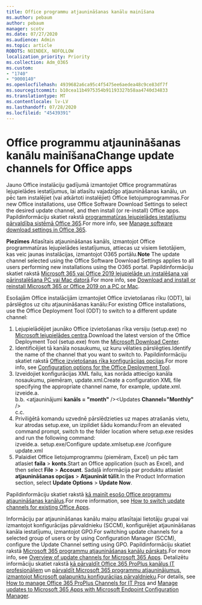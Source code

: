 ```yaml
---
title: Office programmu atjaunināšanas kanālu mainīšana
ms.author: pebaum
author: pebaum
manager: scotv
ms.date: 07/27/2020
ms.audience: Admin
ms.topic: article
ROBOTS: NOINDEX, NOFOLLOW
localization_priority: Priority
ms.collection: Adm_O365
ms.custom:
- "1740"
- "9000140"
ms.openlocfilehash: 4939682a6ca95c4f5475ee6aedea48c9ce83df7f
ms.sourcegitcommit: b10cea11b4975354b91193327b58aa4740d34833
ms.translationtype: MT
ms.contentlocale: lv-LV
ms.lasthandoff: 07/28/2020
ms.locfileid: "45439391"
---
```

# <a name="change-update-channels-for-office-apps"></a><span data-ttu-id="917e5-102">Office programmu atjaunināšanas kanālu mainīšana</span><span class="sxs-lookup"><span data-stu-id="917e5-102">Change update channels for Office apps</span></span>

<span data-ttu-id="917e5-103">Jauno Office instalāciju gadījumā izmantojiet Office programmatūras lejupielādes iestatījumus, lai atlasītu vajadzīgo atjaunināšanas kanālu, un pēc tam instalējiet (vai atkārtoti instalējiet) Office lietojumprogrammas.</span><span class="sxs-lookup"><span data-stu-id="917e5-103">For new Office installations, use Office Software Download Settings to select the desired update channel, and then install (or re-install) Office apps.</span></span> <span data-ttu-id="917e5-104">Papildinformāciju skatiet rakstā [programmatūras lejupielādes iestatījumu pārvaldība sistēmā Office 365](https://docs.microsoft.com/deployoffice/manage-software-download-settings-office-365).</span><span class="sxs-lookup"><span data-stu-id="917e5-104">For more info, see [Manage software download settings in Office 365](https://docs.microsoft.com/deployoffice/manage-software-download-settings-office-365).</span></span> 

<span data-ttu-id="917e5-105">**Piezīmes** Atlasītais atjaunināšanas kanāls, izmantojot Office programmatūras lejupielādes iestatījumus, attiecas uz visiem lietotājiem, kas veic jaunas instalācijas, izmantojot O365 portālu.</span><span class="sxs-lookup"><span data-stu-id="917e5-105">**Note** The update channel selected using the Office Software Download Settings applies to all users performing new installations using the O365 portal.</span></span> <span data-ttu-id="917e5-106">Papildinformāciju skatiet rakstā [Microsoft 365 vai Office 2019 lejupielāde un instalēšana vai pārinstalēšana PC vai Mac datorā](https://support.microsoft.com/office/download-and-install-or-reinstall-microsoft-365-or-office-2019-on-a-pc-or-mac-4414eaaf-0478-48be-9c42-23adc4716658).</span><span class="sxs-lookup"><span data-stu-id="917e5-106">For more info, see [Download and install or reinstall Microsoft 365 or Office 2019 on a PC or Mac](https://support.microsoft.com/office/download-and-install-or-reinstall-microsoft-365-or-office-2019-on-a-pc-or-mac-4414eaaf-0478-48be-9c42-23adc4716658).</span></span>   

<span data-ttu-id="917e5-107">Esošajām Office instalācijām izmantojiet Office izvietošanas rīku (ODT), lai pārslēgtos uz citu atjaunināšanas kanālu:</span><span class="sxs-lookup"><span data-stu-id="917e5-107">For existing Office installations, use the Office Deployment Tool (ODT) to switch to a different update channel:</span></span>  

1. <span data-ttu-id="917e5-108">Lejupielādējiet jaunāko Office izvietošanas rīka versiju (setup.exe) no [Microsoft lejupielādes centra](https://go.microsoft.com/fwlink/p/?LinkID=626065).</span><span class="sxs-lookup"><span data-stu-id="917e5-108">Download the latest version of the Office Deployment Tool (setup.exe) from the [Microsoft Download Center](https://go.microsoft.com/fwlink/p/?LinkID=626065).</span></span>
2. <span data-ttu-id="917e5-109">Identificējiet tā kanāla nosaukumu, uz kuru vēlaties pārslēgties.</span><span class="sxs-lookup"><span data-stu-id="917e5-109">Identify the name of the channel that you want to switch to.</span></span> <span data-ttu-id="917e5-110">Papildinformāciju skatiet rakstā [Office izvietošanas rīka konfigurācijas opcijas](https://docs.microsoft.com/DeployOffice/configuration-options-for-the-office-2016-deployment-tool#channel-attribute-part-of-add-element).</span><span class="sxs-lookup"><span data-stu-id="917e5-110">For more info, see [Configuration options for the Office Deployment Tool](https://docs.microsoft.com/DeployOffice/configuration-options-for-the-office-2016-deployment-tool#channel-attribute-part-of-add-element).</span></span>
3. <span data-ttu-id="917e5-111">Izveidojiet konfigurācijas XML failu, kas norāda attiecīgo kanāla nosaukumu, piemēram, update.xml.</span><span class="sxs-lookup"><span data-stu-id="917e5-111">Create a configuration XML file specifying the appropriate channel name, for example, update.xml.</span></span>  
    <span data-ttu-id="917e5-112">izveide.</span><span class="sxs-lookup"><span data-stu-id="917e5-112">a.</span></span> <Configuration>  
    <span data-ttu-id="917e5-113">b.</span><span class="sxs-lookup"><span data-stu-id="917e5-113">b.</span></span> <span data-ttu-id="917e5-114"><atjauninājumi **kanāls = "month"** /></span><span class="sxs-lookup"><span data-stu-id="917e5-114"><Updates **Channel="Monthly"** /></span></span>  
    <span data-ttu-id="917e5-115">c.</span><span class="sxs-lookup"><span data-stu-id="917e5-115">c.</span></span> </Configuration>
4. <span data-ttu-id="917e5-116">Priviliģētā komandu uzvednē pārslēdzieties uz mapes atrašanās vietu, kur atrodas setup.exe, un izpildiet šādu komandu:</span><span class="sxs-lookup"><span data-stu-id="917e5-116">From an elevated command prompt, switch to the folder location where setup.exe resides and run the following command:</span></span>  
    <span data-ttu-id="917e5-117">izveide.</span><span class="sxs-lookup"><span data-stu-id="917e5-117">a.</span></span> <span data-ttu-id="917e5-118">setup.exe/Configure update.xml</span><span class="sxs-lookup"><span data-stu-id="917e5-118">setup.exe /configure update.xml</span></span>
5. <span data-ttu-id="917e5-119">Palaidiet Office lietojumprogrammu (piemēram, Excel) un pēc tam atlasiet **faila**  >  **konts**.</span><span class="sxs-lookup"><span data-stu-id="917e5-119">Start an Office application (such as Excel), and then select **File** > **Account**.</span></span> <span data-ttu-id="917e5-120">Sadaļā informācija par produktu atlasiet **atjaunināšanas opcijas**  >  **Atjaunināt tūlīt**.</span><span class="sxs-lookup"><span data-stu-id="917e5-120">In the Product Information section, select **Update Options** > **Update Now**.</span></span>

<span data-ttu-id="917e5-121">Papildinformāciju skatiet rakstā [kā mainīt esošo Office programmu atjaunināšanas kanālus](https://support.microsoft.com/help/3185078/how-to-switch-from-semi-annual-channel-to-monthly-channel).</span><span class="sxs-lookup"><span data-stu-id="917e5-121">For more information, see [How to switch update channels for existing Office Apps](https://support.microsoft.com/help/3185078/how-to-switch-from-semi-annual-channel-to-monthly-channel).</span></span> 

<span data-ttu-id="917e5-122">Informāciju par atjaunināšanas kanālu maiņu atlasītajai lietotāju grupai vai izmantojot konfigurācijas pārvaldnieku (SCCM), konfigurējiet atjaunināšanas kanāla iestatījumu, izmantojot GPO.</span><span class="sxs-lookup"><span data-stu-id="917e5-122">For switching update channels for a selected group of users or by using Configuration Manager (SCCM), configure the Update Channel setting using GPO.</span></span> <span data-ttu-id="917e5-123">Papildinformāciju skatiet rakstā [Microsoft 365 programmu atjaunināšanas kanālu pārskats](https://docs.microsoft.com/deployoffice/overview-update-channels#group-policy).</span><span class="sxs-lookup"><span data-stu-id="917e5-123">For more info, see [Overview of update channels for Microsoft 365 Apps](https://docs.microsoft.com/deployoffice/overview-update-channels#group-policy).</span></span> <span data-ttu-id="917e5-124">Detalizētu informāciju skatiet rakstā [kā pārvaldīt Office 365 ProPlus kanālus IT profesionāļiem](https://techcommunity.microsoft.com/t5/office-365-blog/how-to-manage-office-365-proplus-channels-for-it-pros/ba-p/795813) un [pārvaldīt Microsoft 365 programmu atjauninājumus, izmantojot Microsoft galapunktu konfigurācijas pārvaldnieku](https://docs.microsoft.com/deployoffice/manage-microsoft-365-apps-updates-configuration-manager).</span><span class="sxs-lookup"><span data-stu-id="917e5-124">For details, see [How to manage Office 365 ProPlus Channels for IT Pros](https://techcommunity.microsoft.com/t5/office-365-blog/how-to-manage-office-365-proplus-channels-for-it-pros/ba-p/795813) and [Manage updates to Microsoft 365 Apps with Microsoft Endpoint Configuration Manager](https://docs.microsoft.com/deployoffice/manage-microsoft-365-apps-updates-configuration-manager).</span></span>